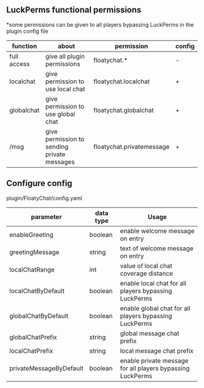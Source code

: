 ## LuckPerms functional permissions
*some permissions can be given to all players bypassing LuckPerms in the plugin config file

| function      | about | permission     |config|
| ------------- | ---------------------------------- |-----------------------|----------|
| full access   | give all plugin permissions        | floatychat.*          |-|
| localchat     | give permission to use local chat  | floatychat.localchat  |+|
| globalchat    | give permission to use global chat | floatychat.globalchat |+|
| /msg          | give permission to sending private messages| floatychat.privatemessage|+|


## Configure config
plugin/FloatyChat/config.yaml

|parameter|data type|Usage|
|---------|---------|-|
| enableGreeting    | boolean | enable welcome message on entry | 
| greetingMessage   | string  | text of welcome message on entry |
| localChatRange    | int     | value of local chat coverage distance |
| localChatByDefault| boolean | enable local chat for all players bypassing LuckPerms|
|globalChatByDefault| boolean | enable global chat for all players bypassing LuckPerms|
| globalChatPrefix  | string  | global message chat prefix|
| localChatPrefix   | string  | local message chat prefix|
| privateMessageByDefault| boolean| enable private message for all players bypassing LuckPerms |






